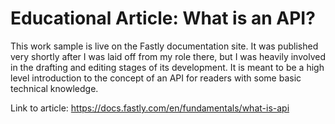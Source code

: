 # Educational Article: What is an API?

This work sample is live on the Fastly documentation site. It was published very shortly after I was laid off from my role there, but I was heavily involved in the drafting and editing stages of its development. It is meant to be a high level introduction to the concept of an API for readers with some basic technical knowledge.

Link to article: https://docs.fastly.com/en/fundamentals/what-is-api
